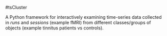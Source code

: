 #tsCluster

A Python framework for interactively examining time-series data collected in *runs* and *sessions* (example fMRI) from different classes/groups of objects (example tinnitus patients vs controls). 
